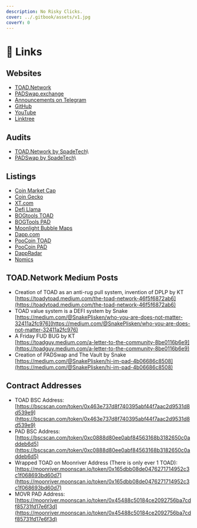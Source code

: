 ```yaml
---
description: No Risky Clicks.
cover: ../.gitbook/assets/v1.jpg
coverY: 0
---
```


# 🔗 Links

## Websites

* [TOAD.Network](https://toad.network)
* [PADSwap.exchange](https://padswap.exchange/#/swap)
* [Announcements on Telegram](https://t.me/TOADnPAD)
* [GitHub](https://github.com/ToadNetwork)
* [YouTube](https://www.youtube.com/channel/UCI\_vUc-HrJWtKXj-Re-hTSw)
* [Linktree](https://linktr.ee/TOAD.Network)

## Audits

* [TOAD.Network by SpadeTech](https://spadetech.io/wp-content/uploads/2021/06/toad\_network\_audit\_report.pdf)\
* [PADSwap by SpadeTech](https://spadetech.io/wp-content/uploads/2021/06/toad\_Padswap\_audit\_report.pdf)\

## Listings

* [Coin Market Cap](https://coinmarketcap.com/currencies/toad-network/)
* [Coin Gecko](https://www.coingecko.com/en/coins/toad-network)
* [XT.com](https://www.xt.com/tradePro/toad\_usdt)
* [Defi Llama](https://defillama.com/protocol/padswap)
* [BOGtools TOAD](https://charts.bogged.finance/?c=bsc\&t=0x463E737D8F740395ABf44f7aac2D9531D8D539E9)
* [BOGTools PAD](https://charts.bogged.finance/?c=bsc\&t=0xC0888d80EE0AbF84563168b3182650c0AdDEb6d5)
* [Moonlight Bubble Maps](https://bubbles.moonlighttoken.com/token/0x463e737d8f740395abf44f7aac2d9531d8d539e9)
* [Dapp.com](https://www.dapp.com/app/toad-network)
* [PooCoin TOAD](https://poocoin.app/tokens/0x463e737d8f740395abf44f7aac2d9531d8d539e9)
* [PooCoin PAD](https://poocoin.app/tokens/0xc0888d80ee0abf84563168b3182650c0addeb6d5)
* [DappRadar](https://dappradar.com/binance-smart-chain/defi/toad-network)
* [Nomics](https://nomics.com/assets/toad-toad-network)

## TOAD.Network Medium Posts

* Creation of TOAD as an anti-rug pull system, invention of DPLP by KT\
[https://toadytoad.medium.com/the-toad-network-46f5f6872ab6](https://toadytoad.medium.com/the-toad-network-46f5f6872ab6)
* TOAD value system is a DEFI system by Snake\
[https://medium.com/@SnakePlisken/who-you-are-does-not-matter-32411a2fc976](https://medium.com/@SnakePlisken/who-you-are-does-not-matter-32411a2fc976)
* A Friday FUD BUG by KT\
[https://toadguy.medium.com/a-letter-to-the-community-8be0116b6e9](https://toadguy.medium.com/a-letter-to-the-community-8be0116b6e9)
* Creation of PADSwap and The Vault by Snake\
[https://medium.com/@SnakePlisken/hi-im-pad-4b06686c8508](https://medium.com/@SnakePlisken/hi-im-pad-4b06686c8508)

## Contract Addresses

* TOAD BSC Address: [https://bscscan.com/token/0x463e737d8f740395abf44f7aac2d9531d8d539e9](https://bscscan.com/token/0x463e737d8f740395abf44f7aac2d9531d8d539e9)
* PAD BSC Address: [https://bscscan.com/token/0xc0888d80ee0abf84563168b3182650c0addeb6d5](https://bscscan.com/token/0xc0888d80ee0abf84563168b3182650c0addeb6d5)
* Wrapped TOAD on Moonriver Address (There is only ever 1 TOAD): [https://moonriver.moonscan.io/token/0x165dbb08de0476271714952c3c1f068693bd60d7](https://moonriver.moonscan.io/token/0x165dbb08de0476271714952c3c1f068693bd60d7)
* MOVR PAD Address: [https://moonriver.moonscan.io/token/0x45488c50184ce2092756ba7cdf85731fd17e6f3d](https://moonriver.moonscan.io/token/0x45488c50184ce2092756ba7cdf85731fd17e6f3d)
